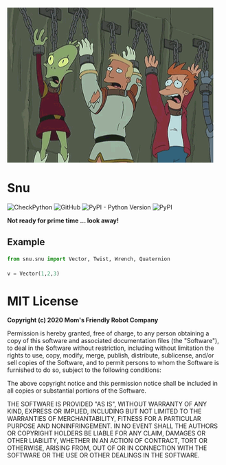 ![](https://github.com/MomsFriendlyRobotCompany/snu/blob/main/docs/pics/snu_snu.gif)

# Snu

![CheckPython](https://github.com/MomsFriendlyRobotCompany/snu/workflows/CheckPython/badge.svg)
![GitHub](https://img.shields.io/github/license/MomsFriendlyRobotCompany/snu)
![PyPI - Python Version](https://img.shields.io/pypi/pyversions/snu)
![PyPI](https://img.shields.io/pypi/v/snu)

**Not ready for prime time ... look away!**

## Example

```python
from snu.snu import Vector, Twist, Wrench, Quaternion

v = Vector(1,2,3)
```

# MIT License

**Copyright (c) 2020 Mom's Friendly Robot Company**

Permission is hereby granted, free of charge, to any person obtaining a copy
of this software and associated documentation files (the "Software"), to deal
in the Software without restriction, including without limitation the rights
to use, copy, modify, merge, publish, distribute, sublicense, and/or sell
copies of the Software, and to permit persons to whom the Software is
furnished to do so, subject to the following conditions:

The above copyright notice and this permission notice shall be included in all
copies or substantial portions of the Software.

THE SOFTWARE IS PROVIDED "AS IS", WITHOUT WARRANTY OF ANY KIND, EXPRESS OR
IMPLIED, INCLUDING BUT NOT LIMITED TO THE WARRANTIES OF MERCHANTABILITY,
FITNESS FOR A PARTICULAR PURPOSE AND NONINFRINGEMENT. IN NO EVENT SHALL THE
AUTHORS OR COPYRIGHT HOLDERS BE LIABLE FOR ANY CLAIM, DAMAGES OR OTHER
LIABILITY, WHETHER IN AN ACTION OF CONTRACT, TORT OR OTHERWISE, ARISING FROM,
OUT OF OR IN CONNECTION WITH THE SOFTWARE OR THE USE OR OTHER DEALINGS IN THE
SOFTWARE.
